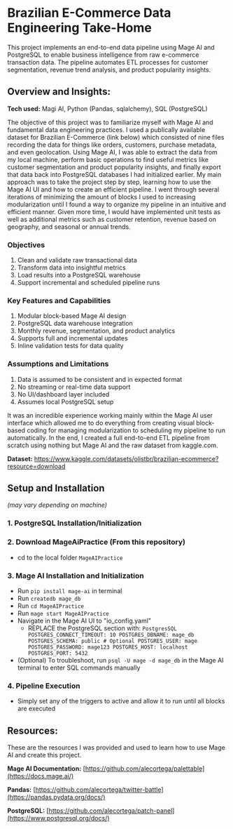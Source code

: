 # Brazilian E-Commerce Data Engineering Take-Home
This project implements an end-to-end data pipeline using Mage AI and PostgreSQL to enable business intelligence from raw e-commerce transaction data. The pipeline automates ETL processes for customer segmentation, revenue trend analysis, and product popularity insights.

## Overview and Insights:

**Tech used:** Magi AI, Python (Pandas, sqlalchemy), SQL (PostgreSQL)

The objective of this project was to familiarize myself with Mage AI and fundamental data engineering practices. I used a publically available dataset for Brazilian E-Commerce (link below) which consisted of nine files recording the data for things like orders, customers, purchase metadata, and even geolocation. Using Mage AI, I was able to extract the data from my local machine, perform basic operations to find useful metrics like customer segmentation and product popularity insights, and finally export that data back into PostgreSQL databases I had initialized earlier. My main approach was to take the project step by step, learning how to use the Mage AI UI and how to create an efficient pipeline. I went through several iterations of minimizing the amount of blocks I used to increasing modularization until I found a way to organize my pipeline in an intuitive and efficient manner. Given more time, I would have implemented unit tests as well as additional metrics such as customer retention, revenue based on geography, and seasonal or annual trends.

### Objectives
1. Clean and validate raw transactional data
2. Transform data into insightful metrics
3. Load results into a PostgreSQL warehouse
4. Support incremental and scheduled pipeline runs

### Key Features and Capabilities
1. Modular block-based Mage AI design
2. PostgreSQL data warehouse integration
3. Monthly revenue, segmentation, and product analytics
4. Supports full and incremental updates
5. Inline validation tests for data quality

### Assumptions and Limitations
1. Data is assumed to be consistent and in expected format
2. No streaming or real-time data support
3. No UI/dashboard layer included
4. Assumes local PostgreSQL setup

It was an incredible experience working mainly within the Mage AI user interface which allowed me to do everything from creating visual block-based coding for managing modularization to scheduling my pipeline to run automatically. In the end, I created a full end-to-end ETL pipeline from scratch using nothing but Mage AI and the raw dataset from kaggle.com.

**Dataset:** https://www.kaggle.com/datasets/olistbr/brazilian-ecommerce?resource=download

## Setup and Installation
*(may vary depending on machine)*

### 1. PostgreSQL Installation/Initialization

### 2. Download MageAiPractice (From this repository)
- cd to the local folder `MageAIPractice`

### 3. Mage AI Installation and Initialization
- Run `pip install mage-ai` in terminal
- Run `createdb mage_db`
- Run `cd MageAIPractice`
- Run `mage start MageAIPractice`
- Navigate in the Mage AI UI to "io_config.yaml"
  - REPLACE the PostgreSQL section with:
   `PostgresSQL
    POSTGRES_CONNECT_TIMEOUT: 10
    POSTGRES_DBNAME: mage_db
    POSTGRES_SCHEMA: public # Optional
    POSTGRES_USER: mage
    POSTGRES_PASSWORD: mage123
    POSTGRES_HOST: localhost
    POSTGRES_PORT: 5432`
- (Optional) To troubleshoot, run `psql -U mage -d mage_db` in the Mage AI terminal to enter SQL commands manually

### 4. Pipeline Execution
- Simply set any of the triggers to active and allow it to run until all blocks are executed


## Resources:
These are the resources I was provided and used to learn how to use Mage AI and create this project.

**Mage AI Documentation:** [https://github.com/alecortega/palettable](https://docs.mage.ai/)

**Pandas:** [https://github.com/alecortega/twitter-battle](https://pandas.pydata.org/docs/)

**PostgreSQL:** [https://github.com/alecortega/patch-panel](https://www.postgresql.org/docs/)




